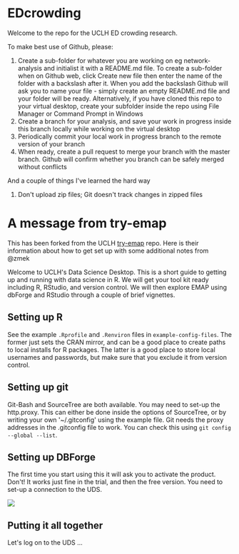 # EDcrowding

Welcome to the repo for the UCLH ED crowding research. 

To make best use of Github, please: 
1. Create a sub-folder for whatever you are working on eg network-analysis and initialist it with a README.md file. To create a sub-folder when on Github web, click Create new file then enter the name of the folder with a backslash after it. When you add the backslash Github will ask you to name your file - simply create an empty README.md file and your folder will be ready. Alternatively, if you have cloned this repo to your virtual desktop, create your subfolder inside the repo using File Manager or Command Prompt in Windows
2. Create a branch for your analysis, and save your work in progress inside this branch locally while working on the virtual desktop
3. Periodically commit your local work in progress branch to the remote version of your branch
4. When ready, create a pull request to merge your branch with the master branch. Github will confirm whether you branch can be safely merged without conflicts

And a couple of things I've learned the hard way
1. Don't upload zip files; Git doesn't track changes in zipped files

# A message from try-emap

This has been forked from the UCLH [try-emap](https://github.com/inform-health-informatics/try-emap) repo. Here is their information about how to get set up with some additional notes from @zmek

Welcome to UCLH's Data Science Desktop. This is a short guide to getting up and running with data science in R. We will get your tool kit ready including R, RStudio, and version control. We will then explore EMAP using dbForge and RStudio through a couple of brief vignettes.


## Setting up R

See the example `.Rprofile` and `.Renviron` files in `example-config-files`. The former just sets the CRAN mirror, and can be a good place to create paths to local installs for R packages. The latter is a good place to store local usernames and passwords, but make sure that you exclude it from version control.


## Setting up git

Git-Bash and SourceTree are both available. You may need to set-up the http.proxy. This can either be done inside the options of SourceTree, or by writing your own '~/.gitconfig' using the example file. Git needs the proxy addresses in the .gitconfig file to work. You can check this using `git config --global --list`.

## Setting up DBForge

The first time you start using this it will ask you to activate the product. Don't! It works just fine in the trial, and then the free version. You need to set-up a connection to the UDS.

![](media/devart-connection-dialog.PNG)

## Putting it all together

Let's log on to the UDS ...
